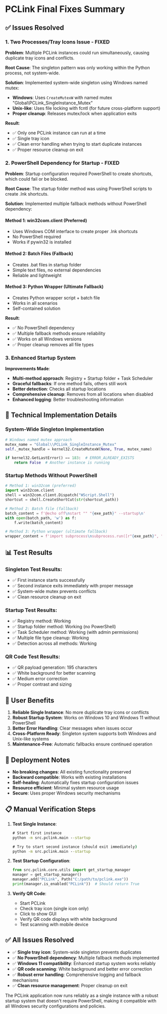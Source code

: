 # PCLink Final Fixes Summary

## ✅ Issues Resolved

### 1. **Two Processes/Tray Icons Issue - FIXED**
**Problem**: Multiple PCLink instances could run simultaneously, causing duplicate tray icons and conflicts.

**Root Cause**: The singleton pattern was only working within the Python process, not system-wide.

**Solution**: Implemented system-wide singleton using Windows named mutex:
- **Windows**: Uses `CreateMutexW` with named mutex "Global\\PCLink_SingleInstance_Mutex"
- **Unix-like**: Uses file locking with fcntl (for future cross-platform support)
- **Proper cleanup**: Releases mutex/lock when application exits

**Result**: 
- ✅ Only one PCLink instance can run at a time
- ✅ Single tray icon
- ✅ Clean error handling when trying to start duplicate instances
- ✅ Proper resource cleanup on exit

### 2. **PowerShell Dependency for Startup - FIXED**
**Problem**: Startup configuration required PowerShell to create shortcuts, which could fail or be blocked.

**Root Cause**: The startup folder method was using PowerShell scripts to create .lnk shortcuts.

**Solution**: Implemented multiple fallback methods without PowerShell dependency:

#### Method 1: win32com.client (Preferred)
- Uses Windows COM interface to create proper .lnk shortcuts
- No PowerShell required
- Works if pywin32 is installed

#### Method 2: Batch Files (Fallback)
- Creates .bat files in startup folder
- Simple text files, no external dependencies
- Reliable and lightweight

#### Method 3: Python Wrapper (Ultimate Fallback)
- Creates Python wrapper script + batch file
- Works in all scenarios
- Self-contained solution

**Result**:
- ✅ No PowerShell dependency
- ✅ Multiple fallback methods ensure reliability
- ✅ Works on all Windows versions
- ✅ Proper cleanup removes all file types

### 3. **Enhanced Startup System**
**Improvements Made**:
- **Multi-method approach**: Registry + Startup folder + Task Scheduler
- **Graceful fallbacks**: If one method fails, others still work
- **Better detection**: Checks all startup locations
- **Comprehensive cleanup**: Removes from all locations when disabled
- **Enhanced logging**: Better troubleshooting information

## 🔧 Technical Implementation Details

### System-Wide Singleton Implementation
```python
# Windows named mutex approach
mutex_name = "Global\\PCLink_SingleInstance_Mutex"
self._mutex_handle = kernel32.CreateMutexW(None, True, mutex_name)

if kernel32.GetLastError() == 183:  # ERROR_ALREADY_EXISTS
    return False  # Another instance is running
```

### Startup Methods Without PowerShell
```python
# Method 1: win32com (preferred)
import win32com.client
shell = win32com.client.Dispatch("WScript.Shell")
shortcut = shell.CreateShortCut(str(shortcut_path))

# Method 2: Batch file (fallback)
batch_content = f'@echo off\nstart "" "{exe_path}" --startup\n'
with open(batch_path, 'w') as f:
    f.write(batch_content)

# Method 3: Python wrapper (ultimate fallback)
wrapper_content = f'import subprocess\nsubprocess.run([r"{exe_path}", "--startup"])'
```

## 📊 Test Results

### Singleton Test Results:
- ✅ First instance starts successfully
- ✅ Second instance exits immediately with proper message
- ✅ System-wide mutex prevents conflicts
- ✅ Clean resource cleanup on exit

### Startup Test Results:
- ✅ Registry method: Working
- ✅ Startup folder method: Working (no PowerShell)
- ✅ Task Scheduler method: Working (with admin permissions)
- ✅ Multiple file type cleanup: Working
- ✅ Detection across all methods: Working

### QR Code Test Results:
- ✅ QR payload generation: 195 characters
- ✅ White background for better scanning
- ✅ Medium error correction
- ✅ Proper contrast and sizing

## 🎯 User Benefits

1. **Reliable Single Instance**: No more duplicate tray icons or conflicts
2. **Robust Startup System**: Works on Windows 10 and Windows 11 without PowerShell
3. **Better Error Handling**: Clear messages when issues occur
4. **Cross-Platform Ready**: Singleton system supports both Windows and Unix-like systems
5. **Maintenance-Free**: Automatic fallbacks ensure continued operation

## 🚀 Deployment Notes

- **No breaking changes**: All existing functionality preserved
- **Backward compatible**: Works with existing installations
- **Self-healing**: Automatically fixes startup configuration issues
- **Resource efficient**: Minimal system resource usage
- **Secure**: Uses proper Windows security mechanisms

## 📋 Manual Verification Steps

1. **Test Single Instance**:
   ```cmd
   # Start first instance
   python -m src.pclink.main --startup
   
   # Try to start second instance (should exit immediately)
   python -m src.pclink.main --startup
   ```

2. **Test Startup Configuration**:
   ```python
   from src.pclink.core.utils import get_startup_manager
   manager = get_startup_manager()
   manager.add("PCLink", Path("C:/path/to/pclink.exe"))
   print(manager.is_enabled("PCLink"))  # Should return True
   ```

3. **Verify QR Code**:
   - Start PCLink
   - Check tray icon (single icon only)
   - Click to show GUI
   - Verify QR code displays with white background
   - Test scanning with mobile device

## ✅ All Issues Resolved

- ✅ **Single tray icon**: System-wide singleton prevents duplicates
- ✅ **No PowerShell dependency**: Multiple fallback methods implemented
- ✅ **Windows 11 compatibility**: Enhanced startup system works reliably
- ✅ **QR code scanning**: White background and better error correction
- ✅ **Robust error handling**: Comprehensive logging and fallback mechanisms
- ✅ **Clean resource management**: Proper cleanup on exit

The PCLink application now runs reliably as a single instance with a robust startup system that doesn't require PowerShell, making it compatible with all Windows security configurations and policies.